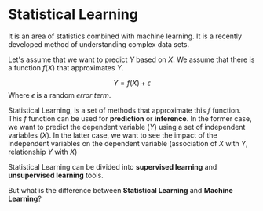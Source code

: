 # Statistical Learning

It is an area of statistics combined with machine learning. It is a recently developed method of understanding complex data sets.

Let's assume that we want to predict $Y$ based on $X$. We assume that there is a function $f(X)$ that approximates $Y$.

$$Y = f(X) + \epsilon$$
Where $\epsilon$ is a random *error term*.

Statistical Learning, is a set of methods that approximate this $f$ function. This $f$ function can be used for **prediction** or **inference**. In the former case, we want to predict the dependent variable ($Y$) using a set of independent variables ($X$). In the latter case, we want to see the impact of the independent variables on the dependent variable (association of $X$ with $Y$, relationship $Y$ with $X$)

Statistical Learning can be divided into **supervised learning** and **unsupervised learning** tools. 

But what is the difference between **Statistical Learning** and **Machine Learning**? 
